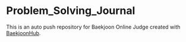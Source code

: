 # Problem_Solving_Journal
This is an auto push repository for Baekjoon Online Judge created with [BaekjoonHub](https://github.com/BaekjoonHub/BaekjoonHub).
